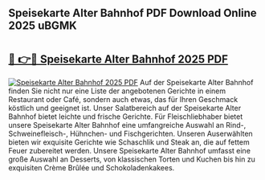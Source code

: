 ## Speisekarte Alter Bahnhof PDF Download Online 2025 uBGMK

# <h2><a href="http://gcam2au.nevu.top/?p=Speisekarte+Alter+Bahnhof">🔗 👉🔴 Speisekarte Alter Bahnhof 2025 PDF</a></h2>

[![Speisekarte Alter Bahnhof 2025 PDF](https://i.imgur.com/dBaPXMq.png)](http://gcam2au.nevu.top/?p=Speisekarte+Alter+Bahnhof)
Auf der Speisekarte Alter Bahnhof finden Sie nicht nur eine Liste der angebotenen Gerichte in einem Restaurant oder Café, sondern auch etwas, das für Ihren Geschmack köstlich und geeignet ist. Unser Salatbereich auf der Speisekarte Alter Bahnhof bietet leichte und frische Gerichte. Für Fleischliebhaber bietet unsere Speisekarte Alter Bahnhof eine umfangreiche Auswahl an Rind-, Schweinefleisch-, Hühnchen- und Fischgerichten. Unseren Auserwählten bieten wir exquisite Gerichte wie Schaschlik und Steak an, die auf fettem Feuer zubereitet werden. Unsere Speisekarte Alter Bahnhof umfasst eine große Auswahl an Desserts, von klassischen Torten und Kuchen bis hin zu exquisiten Crème Brûlée und Schokoladenkakees.

